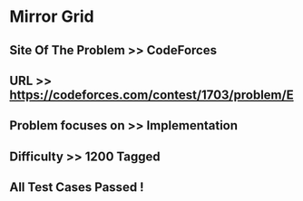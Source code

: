 # Mirror Grid

## Site Of The Problem >> CodeForces

## URL >> https://codeforces.com/contest/1703/problem/E

## Problem focuses on >> Implementation

## Difficulty >> 1200 Tagged

## All Test Cases Passed !


